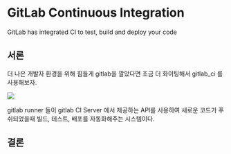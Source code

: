 # GitLab Continuous Integration
GitLab has integrated CI to test, build and deploy your code

## 서론
더 나은 개발자 환경을 위해 힘들게 gitlab을 깔았다면 조금 더 화이팅해서 gitlab_ci 를 사용해보자.

![](https://gitlab.com/gitlab-com/www-gitlab-com/raw/1f3abd0cbbe4c10f509f56422514e3997cdc7365/source/images/ci/arch-1.jpg)

gitlab runner 들이 gitlab CI Server 에서 제공하는 API를 사용하여
새로운 코드가 푸쉬되었을때 빌드, 테스트, 배포를 자동화해주는 시스템이다.

## 결론
